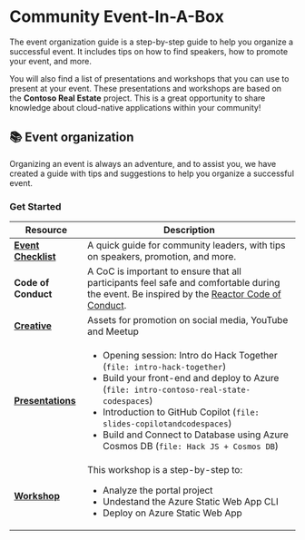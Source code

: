 # Community Event-In-A-Box

The event organization guide is a step-by-step guide to help you organize a successful event. It includes tips on how to find speakers, how to promote your event, and more.

You will also find a list of presentations and workshops that you can use to present at your event. These presentations and workshops are based on the **Contoso Real Estate** project. This is a great opportunity to share knowledge about cloud-native applications within your community!

## 📚 Event organization
Organizing an event is always an adventure, and to assist you, we have created a guide with tips and suggestions to help you organize a successful event.

### Get Started

| Resource      | Description |
| ----------- | ----------- |
| **[Event Checklist](event-organization/README.md)**      | A quick guide for community leaders, with tips on speakers, promotion, and more. |
| **Code of Conduct**   | A CoC is important to ensure that all participants feel safe and comfortable during the event. Be inspired by the [Reactor Code of Conduct](https://developer.microsoft.com/reactor/CodeOfConduct/).       |
| **[Creative](event-organization/Creative)**   | Assets for promotion on social media, YouTube and Meetup      |
| **[Presentations](content/presentations)**   | <ul><li>Opening session: Intro do Hack Together (`file: intro-hack-together`)</li><li>Build your front-end and deploy to Azure (`file: intro-contoso-real-state-codespaces`)</li><li>Introduction to GitHub Copilot (`file: slides-copilotandcodespaces`)</li><li>Build and Connect to Database using Azure Cosmos DB (`file: Hack JS + Cosmos DB`)</li></ul>      |
| **[Workshop](content)**   | This workshop is a step-by-step to:<ul> <li>Analyze the portal project</li><li>Undestand the Azure Static Web App CLI</li><li>Deploy on Azure Static Web App </li>    |

